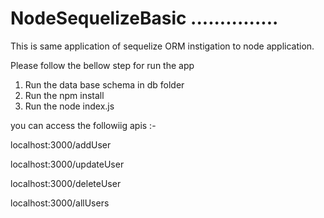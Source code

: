# NodeSequelizeBasic ...............
This is  same application of sequelize ORM instigation to node application.  

Please follow the bellow step for run the app

1) Run the data base schema in db folder
2) Run the npm install 
3) Run the node index.js


you can access the followiig apis :- 

localhost:3000/addUser

localhost:3000/updateUser

localhost:3000/deleteUser

localhost:3000/allUsers
